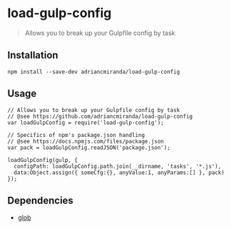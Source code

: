 # load-gulp-config
> Allows you to break up your Gulpfile config by task

## Installation

```terminal
npm install --save-dev adriancmiranda/load-gulp-config
````

## Usage

```node
// Allows you to break up your Gulpfile config by task
// @see https://github.com/adriancmiranda/load-gulp-config
var loadGulpConfig = require('load-gulp-config');

// Specifics of npm's package.json handling
// @see https://docs.npmjs.com/files/package.json
var pack = loadGulpConfig.readJSON('package.json');

loadGulpConfig(gulp, {
  configPath: loadGulpConfig.path.join(__dirname, 'tasks', '*.js'),
  data:Object.assign({ someCfg:{}, anyValue:1, anyParams:[] }, pack)
});
```

## Dependencies

* [glob](https://www.npmjs.com/package/glob)

